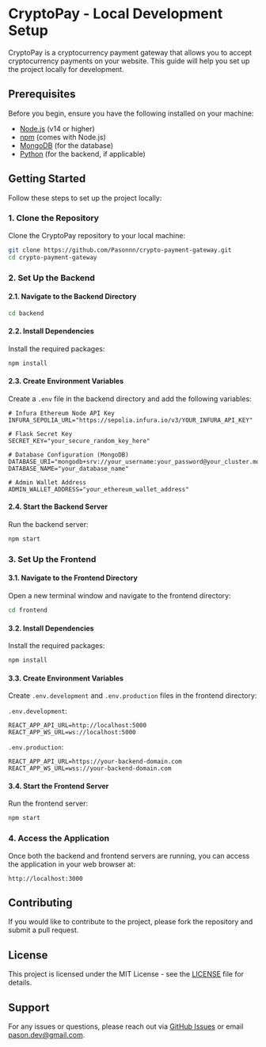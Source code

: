 # CryptoPay - Local Development Setup

CryptoPay is a cryptocurrency payment gateway that allows you to accept cryptocurrency payments on your website. This guide will help you set up the project locally for development.

## Prerequisites

Before you begin, ensure you have the following installed on your machine:

- [Node.js](https://nodejs.org/) (v14 or higher)
- [npm](https://www.npmjs.com/) (comes with Node.js)
- [MongoDB](https://www.mongodb.com/) (for the database)
- [Python](https://www.python.org/) (for the backend, if applicable)

## Getting Started

Follow these steps to set up the project locally:

### 1. Clone the Repository

Clone the CryptoPay repository to your local machine:

```bash
git clone https://github.com/Pasonnn/crypto-payment-gateway.git
cd crypto-payment-gateway
```

### 2. Set Up the Backend

#### 2.1. Navigate to the Backend Directory

```bash
cd backend
```

#### 2.2. Install Dependencies

Install the required packages:

```bash
npm install
```

#### 2.3. Create Environment Variables

Create a `.env` file in the backend directory and add the following variables:

```env
# Infura Ethereum Node API Key
INFURA_SEPOLIA_URL="https://sepolia.infura.io/v3/YOUR_INFURA_API_KEY"

# Flask Secret Key
SECRET_KEY="your_secure_random_key_here"

# Database Configuration (MongoDB)
DATABASE_URI="mongodb+srv://your_username:your_password@your_cluster.mongodb.net"
DATABASE_NAME="your_database_name"

# Admin Wallet Address
ADMIN_WALLET_ADDRESS="your_ethereum_wallet_address"
```

#### 2.4. Start the Backend Server

Run the backend server:

```bash
npm start
```

### 3. Set Up the Frontend

#### 3.1. Navigate to the Frontend Directory

Open a new terminal window and navigate to the frontend directory:

```bash
cd frontend
```

#### 3.2. Install Dependencies

Install the required packages:

```bash
npm install
```

#### 3.3. Create Environment Variables

Create `.env.development` and `.env.production` files in the frontend directory:

`.env.development`:

```env
REACT_APP_API_URL=http://localhost:5000
REACT_APP_WS_URL=ws://localhost:5000
```

`.env.production`:

```env
REACT_APP_API_URL=https://your-backend-domain.com
REACT_APP_WS_URL=wss://your-backend-domain.com
```

#### 3.4. Start the Frontend Server

Run the frontend server:

```bash
npm start
```

### 4. Access the Application

Once both the backend and frontend servers are running, you can access the application in your web browser at:

```
http://localhost:3000
```

## Contributing

If you would like to contribute to the project, please fork the repository and submit a pull request.

## License

This project is licensed under the MIT License - see the [LICENSE](LICENSE) file for details.

## Support

For any issues or questions, please reach out via [GitHub Issues](https://github.com/Pasonnn/crypto-payment-gateway/issues) or email pason.dev@gmail.com.
